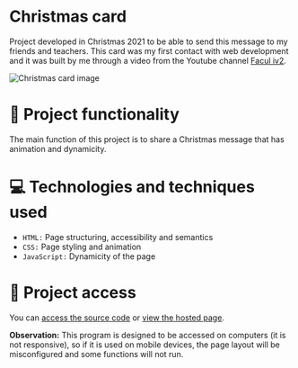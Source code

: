 # Christmas card
Project developed in Christmas 2021 to be able to send this message to my friends and teachers. This card was my first contact with web development and it was built by me through a video from the Youtube channel [Facul iv2](https://www.youtube.com/Faculiv2).

![Christmas card image](https://user-images.githubusercontent.com/96635074/193930127-1f87b801-f309-4eca-8757-e0002976edc9.png)

# 🔨 Project functionality
The main function of this project is to share a Christmas message that has animation and dynamicity.

# 💻 Technologies and techniques used 
* `HTML:` Page structuring, accessibility and semantics
* `CSS:` Page styling and animation
* `JavaScript:` Dynamicity of the page

# 📁 Project access
You can [access the source code](https://github.com/ArturColen/ChristmasCard) or [view the hosted page](https://arturcolen.github.io/ChristmasCard/).

**Observation:** This program is designed to be accessed on computers (it is not responsive), so if it is used on mobile devices, the page layout will be misconfigured and some functions will not run.
